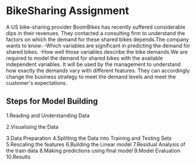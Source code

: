 # BikeSharing Assignment
A US bike-sharing provider BoomBikes has recently suffered considerable dips in their revenues. They contacted a consulting firm to understand the factors on which the demand for these shared bikes depends.The company wants to know:
  -Which variables are significant in predicting the demand for shared bikes.
  -How well those variables describe the bike demands
We are required to model the demand for shared bikes with the available independent variables. It will be used by the management to understand how exactly the demands vary with different features. They can accordingly change the business strategy to meet the demand levels and meet the customer's expectations.

## Steps for Model Building
1.Reading and Understanding Data 

2.Visualising the Data

3.Data Preparation
4.Splitting the Data into Training and Testing Sets
5.Rescaling the features
6.Building the Linear model
7.Residual Analysis of the train data
8.Making predictions using final model
9.Model Evaluation
10.Results
